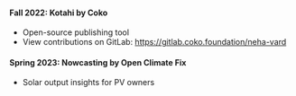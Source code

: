 #### Fall 2022: Kotahi by Coko
- Open-source publishing tool
- View contributions on GitLab: https://gitlab.coko.foundation/neha-vard

#### Spring 2023: Nowcasting by Open Climate Fix
- Solar output insights for PV owners
